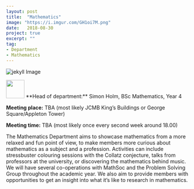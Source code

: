 ```yaml
---
layout: post
title:  "Mathematics"
image: "https://i.imgur.com/GH1oi7M.png"
date:   2018-08-30
project: true
excerpt: ""
tag:
- Department
- Mathematics
---
```

![jekyll Image](https://scontent-lht6-1.xx.fbcdn.net/v/t1.0-9/21371287_507190262960700_8209820176559275519_n.png?_nc_cat=0&oh=ffc54d0141dca37560896f355d202857&oe=5C07CFA3)

<img src="https://scontent-lht6-1.xx.fbcdn.net/v/t1.0-9/21371287_507190262960700_8209820176559275519_n.png?_nc_cat=0&oh=ffc54d0141dca37560896f355d202857&oe=5C07CFA3" width="50px" height="50px">
**Head of department:** Simon Holm, BSc Mathematics, Year 4

**Meeting place:** TBA (most likely JCMB King’s Buildings or George Square/Appleton Tower)

**Meeting time:** TBA (most likely once every second week around 18.00)

The Mathematics Department aims to showcase mathematics from a more relaxed and fun point of view, to make members more curious about mathematics as a subject and a profession. Activities can include stressbuster colouring sessions with the Collatz conjecture, talks from professors at the university, or discovering the mathematics behind music. We will have several co-operations with MathSoc and the Problem Solving Group throughout the academic year. We also aim to provide members with opportunities to get an insight into what it’s like to research in mathematics.  
